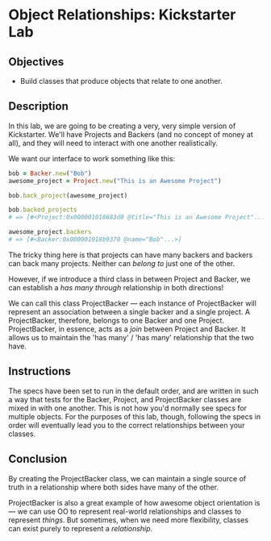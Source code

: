 # Object Relationships: Kickstarter Lab

## Objectives

- Build classes that produce objects that relate to one another.

## Description

In this lab, we are going to be creating a very, very simple version of
Kickstarter. We'll have Projects and Backers (and no concept of money at all),
and they will need to interact with one another realistically.

We want our interface to work something like this:

```ruby
bob = Backer.new("Bob")
awesome_project = Project.new("This is an Awesome Project")

bob.back_project(awesome_project)

bob.backed_projects
# => [#<Project:0x000001018683d0 @title="This is an Awesome Project"...>]

awesome_project.backers
# => [#<Backer:0x000001018b9370 @name="Bob"...>]
```

The tricky thing here is that projects can have many backers and backers can
back many projects. Neither can _belong to_ just one of the other.

However, if we introduce a third class in between Project and Backer, we can
establish a _has many through_ relationship in both directions!

We can call this class ProjectBacker &mdash; each instance of ProjectBacker will
represent an association between a single backer and a single project. A
ProjectBacker, therefore, belongs to one Backer and one Project. ProjectBacker,
in essence, acts as a _join_ between Project and Backer. It allows us to
maintain the 'has many' / 'has many' relationship that the two have.

## Instructions

The specs have been set to run in the default order, and are written in such a
way that tests for the Backer, Project, and ProjectBacker classes are mixed in
with one another. This is not how you'd normally see specs for multiple objects.
For the purposes of this lab, though, following the specs in order will
eventually lead you to the correct relationships between your classes.

<!-- - When a `Backer` instance is initialized, it should be initialized with a name.

- When a `Project` instance is initialized, it should be initialized with a
  title. -->

<!-- - When a `ProjectBacker` instance is initialized, it should be initialized with
  a `Project` instance and a `Backer` instance. -->

<!-- - The `ProjectBacker` class is maintaining the relationship. It should have an
  `@@all` class variable. When an instance is initialized, it should be stored
  in this variable. -->

<!-- - The `ProjectBacker` class should also have a class method `.all` that returns
  the `@@all` class variable. -->

<!-- - Once both classes have their attributes and readers set up, write an instance
  method on the Backer class called `back_project` that takes in a Project -->
  <!-- instance. This method should create a `ProjectBacker` instance using the
  provided Project instance and the current Backer instance (the instance this
  method was called on). -->

<!-- - Similarly, write a method on the Project class called `add_backer` that takes
  in a Backer instance and creates a `ProjectBacker` using the Backer instance
  and the current Project instance. -->

<!-- - With `back_project` set up, the final step for the Backer class is to build an
  instance method that returns all the projects associated with _this Backer
  instance_. Since Project instances are not directly associated with Backer
  instances, you will need to get this information _through_ the ProjectBacker
  class. -->

<!-- - For the Project class, write a similar method, `backers`, that returns all
  backers associated with this Project instance. -->

## Conclusion

By creating the ProjectBacker class, we can maintain a single source of truth in
a relationship where both sides have many of the other.

ProjectBacker is also a great example of how awesome object orientation is
&mdash; we can use OO to represent real-world relationships and classes to
represent _things_. But sometimes, when we need more flexibility, classes can
exist purely to represent a _relationship_.
